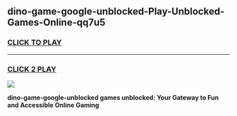 
## dino-game-google-unblocked-Play-Unblocked-Games-Online-qq7u5
<h3>
<a href="https://premium76.site?title=dino-game-google-unblocked&ref=24A">CLICK TO PLAY</a></h3>
<hr>

<h3>
<a href="https://premium76.site?title=dino-game-google-unblocked&ref=24A">CLICK 2 PLAY</a>
  
</h3>

<a href="https://premium76.site?title=dino-game-google-unblocked&ref=24A"><img src="https://clearcache.store/games.png"></a>


**dino-game-google-unblocked games unblocked: Your Gateway to Fun and Accessible Online Gaming**
